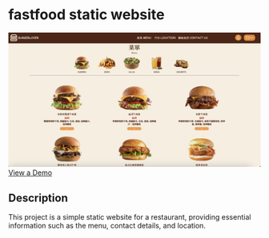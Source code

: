 # fastfood static website

![Fast Food Website](./burgerWebsiteImg.png)
[View a Demo](https://fastfood-static-website.up.railway.app)

## Description

This project is a simple static website for a restaurant, providing essential information such as the menu, contact details, and location.
